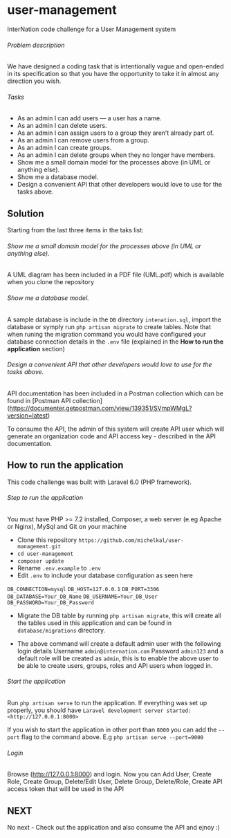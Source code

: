 # user-management
InterNation code challenge for a User Management system


###### Problem description
We have designed a coding task that is intentionally vague and open-ended in its specification
so that you have the opportunity to take it in almost any direction you wish.


###### Tasks
- As an admin I can add users — a user has a name.
- As an admin I can delete users.
- As an admin I can assign users to a group they aren’t already part of.
- As an admin I can remove users from a group.
- As an admin I can create groups.
- As an admin I can delete groups when they no longer have members.
- Show me a small domain model for the processes above (in UML or anything else).
- Show me a database model.
- Design a convenient API that other developers would love to use for the tasks above.


## Solution

Starting from the last three items in the taks list:

###### Show me a small domain model for the processes above (in UML or anything else).
A UML diagram has been included in a PDF file (UML.pdf) which is available when you clone the repository

###### Show me a database model.
A sample database is include in the `DB` directory `intenation.sql`, import the database or symply run `php artisan migrate` to create tables. Note that when runing the migration command you would have configured your database connection details in the `.env` file (explained in the  **How to run the application** section)

###### Design a convenient API that other developers would love to use for the tasks above.
API documentation has been included in a Postman collection which can be found in [Postman API collection] (https://documenter.getpostman.com/view/139351/SVmpWMgL?version=latest)

To consume the API, the admin of this system will create API user which will generate an organization code and API access key - described in the API documentation.

## How to run the application

This code challenge was built with Laravel 6.0 (PHP framework).

###### Step to run the application
You must have PHP >= 7.2 installed, Composer, a web server (e.eg Apache or Nginx), MySql and Git on your machine

- Clone this repository `https://github.com/michelkal/user-management.git`
- `cd user-management`
- `composer update`
- Rename `.env.example` to `.env`
- Edit `.env` to include your database configuration as seen here 

`DB_CONNECTION=mysql`
`DB_HOST=127.0.0.1`
`DB_PORT=3306`
`DB_DATABASE=Your_DB_Name`
`DB_USERNAME=Your_DB_User`
`DB_PASSWORD=Your_DB_Password`

- Migrate the DB table by running `php artisan migrate`, this will create all the tables used in this application and can be found in `database/migrations` directory.

- The above command will create a default admin user with the following login details
Username `admin@internation.com`
Password `admin123`
and a default role will be created as `admin`, this is to enable the above user to be able to create users, groups, roles and API users when logged in.

###### Start the application

Run `php artisan serve` to run the application. If everything was set up properly, you should have 
`Laravel development server started: <http://127.0.0.1:8000>`

If you wish to start the application in other port than `8000` you can add the `--port` flag to the command above. E.g `php artisan serve --port=9000`


###### Login

Browse (http://127.0.0.1:8000) and login. Now you can Add User, Create Role, Create Group, Delete/Edit User, Delete Group, Delete/Role, Create API access token that willl be used in the API

## NEXT
No next - Check out the application and also consume the API and ejnoy :)

